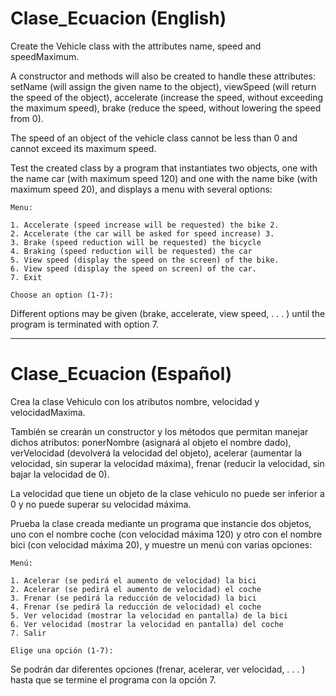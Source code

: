 # Clase_Ecuacion (English)

Create the Vehicle class with the attributes name, speed and speedMaximum.

A constructor and methods will also be created to handle these attributes: setName (will assign the given name to the object), viewSpeed (will return the speed of the object), accelerate (increase the speed, without exceeding the maximum speed), brake (reduce the speed, without lowering the speed from 0).

The speed of an object of the vehicle class cannot be less than 0 and cannot exceed its maximum speed.

Test the created class by a program that instantiates two objects, one with the name car (with maximum speed 120) and one with the name bike (with maximum speed 20), and displays a menu with several options:

    Menu:

    1. Accelerate (speed increase will be requested) the bike 2.
    2. Accelerate (the car will be asked for speed increase) 3.
    3. Brake (speed reduction will be requested) the bicycle
    4. Braking (speed reduction will be requested) the car
    5. View speed (display the speed on the screen) of the bike.
    6. View speed (display the speed on screen) of the car.
    7. Exit

    Choose an option (1-7):

Different options may be given (brake, accelerate, view speed, . . . ) until the program is terminated with option 7.

-----------------------------------------------------------------------------------------------------------------------------------------------------------------

# Clase_Ecuacion (Español)

Crea la clase Vehiculo con los atributos nombre, velocidad y velocidadMaxima.

También se crearán un constructor y los métodos que permitan manejar dichos atributos: ponerNombre (asignará al objeto el nombre dado), verVelocidad (devolverá la velocidad del objeto), acelerar (aumentar la velocidad, sin superar la velocidad máxima), frenar (reducir la velocidad, sin bajar la velocidad de 0).

La velocidad que tiene un objeto de la clase vehiculo no puede ser inferior a 0 y no puede superar su velocidad máxima.

Prueba la clase creada mediante un programa que instancie dos objetos, uno con el nombre coche (con velocidad máxima 120) y otro con el nombre bici (con velocidad máxima 20), y muestre un menú con varias opciones:

    Menú:

    1. Acelerar (se pedirá el aumento de velocidad) la bici
    2. Acelerar (se pedirá el aumento de velocidad) el coche
    3. Frenar (se pedirá la reducción de velocidad) la bici
    4. Frenar (se pedirá la reducción de velocidad) el coche
    5. Ver velocidad (mostrar la velocidad en pantalla) de la bici
    6. Ver velocidad (mostrar la velocidad en pantalla) del coche
    7. Salir

    Elige una opción (1-7):

Se podrán dar diferentes opciones (frenar, acelerar, ver velocidad, . . . ) hasta que se termine el programa con la opción 7.
